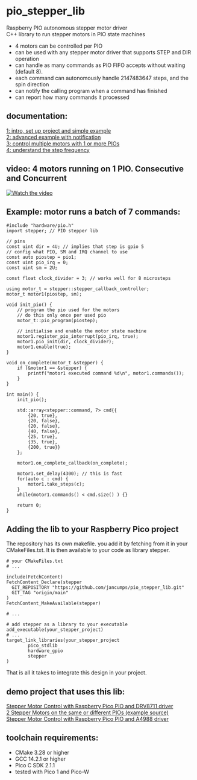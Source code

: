 # pio_stepper_lib
Raspberry PIO autonomous stepper motor driver  
C++ library to run stepper motors in PIO state machines

- 4 motors can be controlled per PIO
- can be used with any stepper motor driver that supports STEP and DIR operation
- can handle as many commands as PIO FIFO accepts without waiting (default 8).
- each command can autonomously handle 2147483647 steps, and the spin direction
- can notify the calling program when a command has finished
- can report how many commands it processed

## documentation:
[1: intro, set up project and simple example](https://community.element14.com/products/raspberry-pi/b/blog/posts/raspberry-pio-stepper-library-documentation---1-intro-set-up-project-and-simple-example)  
[2: advanced example with notification](https://community.element14.com/products/raspberry-pi/b/blog/posts/raspberry-pio-stepper-library-documentation---2-advanced-example-with-notification)  
[3: control multiple motors with 1 or more PIOs](https://community.element14.com/products/raspberry-pi/b/blog/posts/raspberry-pio-stepper-library-documentation---3-control-multiple-motors-with-1-or-more-pios)  
[4: understand the step frequency](https://community.element14.com/products/raspberry-pi/b/blog/posts/raspberry-pio-stepper-library-documentation---4-understand-the-step-frequency)  

## video: 4 motors running on 1 PIO. Consecutive and Concurrent
[![Watch the video](https://img.youtube.com/vi/Hhug2iatza0/0.jpg)](https://youtu.be/Hhug2iatza0)

## Example: motor runs a batch of 7 commands:  
```
#include "hardware/pio.h"
import stepper; // PIO stepper lib

// pins
const uint dir = 4U; // implies that step is gpio 5
// config what PIO, SM and IRQ channel to use
const auto piostep = pio1;
const uint pio_irq = 0;
const uint sm = 2U;

const float clock_divider = 3; // works well for 8 microsteps

using motor_t = stepper::stepper_callback_controller;
motor_t motor1(piostep, sm);

void init_pio() {
    // program the pio used for the motors
    // do this only once per used pio
    motor_t::pio_program(piostep);

    // initialise and enable the motor state machine
    motor1.register_pio_interrupt(pio_irq, true);
    motor1.pio_init(dir, clock_divider);
    motor1.enable(true);
}

void on_complete(motor_t &stepper) {
    if (&motor1 == &stepper) {
        printf("motor1 executed command %d\n", motor1.commands());
    }
}

int main() {
    init_pio();

    std::array<stepper::command, 7> cmd{{
        {20, true}, 
        {20, false},
        {20, false},
        {40, false},
        {25, true},
        {35, true},
        {200, true}}
    };

    motor1.on_complete_callback(on_complete); 

    motor1.set_delay(4300); // this is fast
    for(auto c : cmd) {
        motor1.take_steps(c);
    }
    while(motor1.commands() < cmd.size() ) {}

    return 0;
}

```

## Adding the lib to your Raspberry Pico project
The repository has its own makefile. you add it by fetching from it in your CMakeFiles.txt. It is then available to your code as library stepper.
```
# your CMakeFiles.txt
# ... 

include(FetchContent)
FetchContent_Declare(stepper
  GIT_REPOSITORY "https://github.com/jancumps/pio_stepper_lib.git"
  GIT_TAG "origin/main"
)
FetchContent_MakeAvailable(stepper)

# ...

# add stepper as a library to your executable
add_executable(your_stepper_project)
# ...
target_link_libraries(your_stepper_project
        pico_stdlib
        hardware_gpio
        stepper
)

```
That is all it takes to integrate this design in your project.

## demo project that uses this lib: 
[Stepper Motor Control with Raspberry Pico PIO and DRV8711 driver](https://github.com/jancumps/pio_drv8711_stepper)  
[2 Stepper Motors on the same or different PIOs (example source)](https://gist.github.com/jancumps/c66e8af42dc30ee6dfbdfc06aea496e1)  
[Stepper Motor Control with Raspberry Pico PIO and A4988 driver](https://github.com/jancumps/pio_a4988_stepper)  

## toolchain requirements: 
- CMake 3.28 or higher
- GCC 14.2.1 or higher
- Pico C SDK 2.1.1
- tested with Pico 1 and Pico-W
